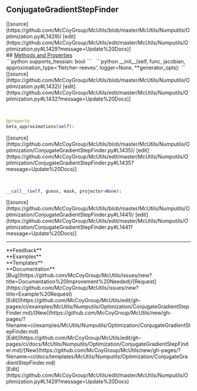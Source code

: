 ## <a id="McUtils.Numputils.Optimization.ConjugateGradientStepFinder">ConjugateGradientStepFinder</a> 

<div class="docs-source-link" markdown="1">
[[source](https://github.com/McCoyGroup/McUtils/blob/master/McUtils/Numputils/Optimization.py#L1429)/
[edit](https://github.com/McCoyGroup/McUtils/edit/master/McUtils/Numputils/Optimization.py#L1429?message=Update%20Docs)]
</div>









<div class="collapsible-section">
 <div class="collapsible-section collapsible-section-header" markdown="1">
## <a class="collapse-link" data-toggle="collapse" href="#methods" markdown="1"> Methods and Properties</a> <a class="float-right" data-toggle="collapse" href="#methods"><i class="fa fa-chevron-down"></i></a>
 </div>
 <div class="collapsible-section collapsible-section-body collapse show" id="methods" markdown="1">
 ```python
supports_hessian: bool
```
<a id="McUtils.Numputils.Optimization.ConjugateGradientStepFinder.__init__" class="docs-object-method">&nbsp;</a> 
```python
__init__(self, func, jacobian, approximation_type='fletcher-reeves', logger=None, **generator_opts): 
```
<div class="docs-source-link" markdown="1">
[[source](https://github.com/McCoyGroup/McUtils/blob/master/McUtils/Numputils/Optimization.py#L1432)/
[edit](https://github.com/McCoyGroup/McUtils/edit/master/McUtils/Numputils/Optimization.py#L1432?message=Update%20Docs)]
</div>


<a id="McUtils.Numputils.Optimization.ConjugateGradientStepFinder.beta_approximations" class="docs-object-method">&nbsp;</a> 
```python
@property
beta_approximations(self): 
```
<div class="docs-source-link" markdown="1">
[[source](https://github.com/McCoyGroup/McUtils/blob/master/McUtils/Numputils/Optimization/ConjugateGradientStepFinder.py#L1435)/
[edit](https://github.com/McCoyGroup/McUtils/edit/master/McUtils/Numputils/Optimization/ConjugateGradientStepFinder.py#L1435?message=Update%20Docs)]
</div>


<a id="McUtils.Numputils.Optimization.ConjugateGradientStepFinder.__call__" class="docs-object-method">&nbsp;</a> 
```python
__call__(self, guess, mask, projector=None): 
```
<div class="docs-source-link" markdown="1">
[[source](https://github.com/McCoyGroup/McUtils/blob/master/McUtils/Numputils/Optimization/ConjugateGradientStepFinder.py#L1441)/
[edit](https://github.com/McCoyGroup/McUtils/edit/master/McUtils/Numputils/Optimization/ConjugateGradientStepFinder.py#L1441?message=Update%20Docs)]
</div>
 </div>
</div>












---


<div markdown="1" class="text-secondary">
<div class="container">
  <div class="row">
   <div class="col" markdown="1">
**Feedback**   
</div>
   <div class="col" markdown="1">
**Examples**   
</div>
   <div class="col" markdown="1">
**Templates**   
</div>
   <div class="col" markdown="1">
**Documentation**   
</div>
   <div class="col" markdown="1">
   
</div>
   <div class="col" markdown="1">
   
</div>
   <div class="col" markdown="1">
   
</div>
</div>
  <div class="row">
   <div class="col" markdown="1">
[Bug](https://github.com/McCoyGroup/McUtils/issues/new?title=Documentation%20Improvement%20Needed)/[Request](https://github.com/McCoyGroup/McUtils/issues/new?title=Example%20Request)   
</div>
   <div class="col" markdown="1">
[Edit](https://github.com/McCoyGroup/McUtils/edit/gh-pages/ci/examples/McUtils/Numputils/Optimization/ConjugateGradientStepFinder.md)/[New](https://github.com/McCoyGroup/McUtils/new/gh-pages/?filename=ci/examples/McUtils/Numputils/Optimization/ConjugateGradientStepFinder.md)   
</div>
   <div class="col" markdown="1">
[Edit](https://github.com/McCoyGroup/McUtils/edit/gh-pages/ci/docs/McUtils/Numputils/Optimization/ConjugateGradientStepFinder.md)/[New](https://github.com/McCoyGroup/McUtils/new/gh-pages/?filename=ci/docs/templates/McUtils/Numputils/Optimization/ConjugateGradientStepFinder.md)   
</div>
   <div class="col" markdown="1">
[Edit](https://github.com/McCoyGroup/McUtils/edit/master/McUtils/Numputils/Optimization.py#L1429?message=Update%20Docs)   
</div>
   <div class="col" markdown="1">
   
</div>
   <div class="col" markdown="1">
   
</div>
   <div class="col" markdown="1">
   
</div>
</div>
</div>
</div>
